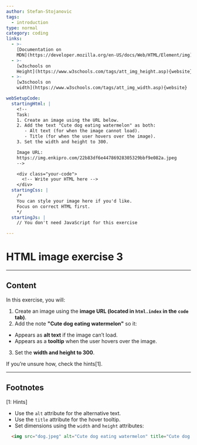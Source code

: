 ```yaml
---
author: Stefan-Stojanovic
tags:
  - introduction
type: normal
category: coding
links:
  - >-
    [Documentation on
    MDN](https://developer.mozilla.org/en-US/docs/Web/HTML/Element/img){documentation}
  - >-
    [w3schools on
    Height](https://www.w3schools.com/tags/att_img_height.asp){website}
  - >-
    [w3schools on
    width](https://www.w3schools.com/tags/att_img_width.asp){website}

webSetupCode:
  startingHtml: |
    <!-- 
    Task:
    1. Create an image using the URL below.
    2. Add the text "Cute dog eating watermelon" as both:
       - Alt text (for when the image cannot load).
       - Title (for when the user hovers over the image).
    3. Set the width and height to 300.

    Image URL:
    https://img.enkipro.com/22b83df6e44786928305329bbf9e082a.jpeg
    -->

    <div class="your-code">
      <!-- Write your HTML here -->
    </div>
  startingCss: |
    /* 
    You can style your image here if you'd like.
    Focus on correct HTML first.
    */
  startingJs: |
    // You don't need JavaScript for this exercise

---
```


# HTML image exercise 3

---

## Content

In this exercise, you will:  
1. Create an image using the **image URL (located in `html.index` in the `code` tab)**.  
2. Add the note **"Cute dog eating watermelon"** so it:  
  - Appears as **alt text** if the image can’t load.  
  - Appears as a **tooltip** when the user hovers over the image.  
3. Set the **width and height to 300**.  

If you’re unsure how, check the hints[1].

---

## Footnotes

[1: Hints]
- Use the `alt` attribute for the alternative text.  
- Use the `title` attribute for the hover tooltip.  
- Set dimensions using the `width` and `height` attributes:  
```html
  <img src="dog.jpeg" alt="Cute dog eating watermelon" title="Cute dog eating watermelon" width="300" height="300">
```